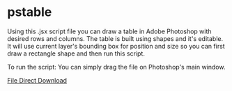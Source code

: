 # pstable
Using this .jsx script file you can draw a table in Adobe Photoshop with desired rows and columns. The table is built using shapes and it's editable. It will use current layer's bounding box for position and size so you can first draw a rectangle shape and then run this script.

To run the script: You can simply drag the file on Photoshop's main window.

[File Direct Download](https://www.alvandsoft.com/am/DrawTable.jsx)

